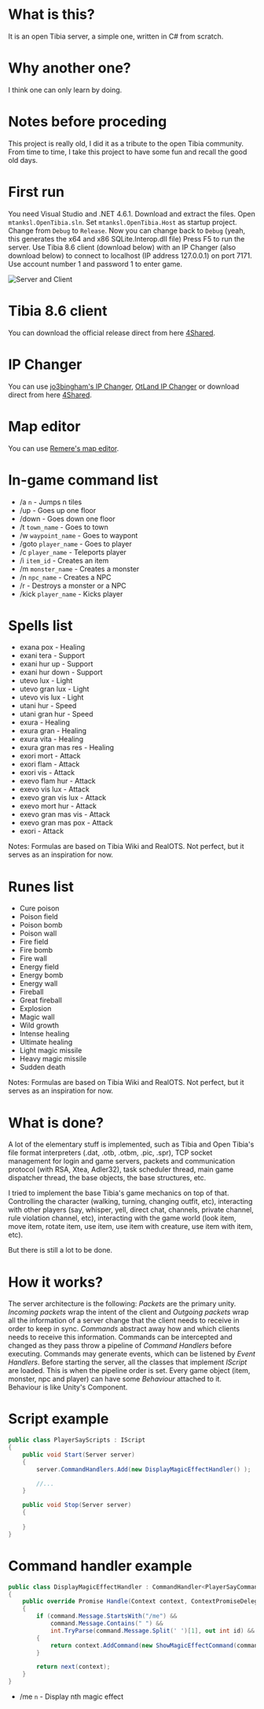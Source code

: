 # What is this?

It is an open Tibia server, a simple one, written in C# from scratch. 

# Why another one?

I think one can only learn by doing. 

# Notes before proceding

This project is really old, I did it as a tribute to the open Tibia community. 
From time to time, I take this project to have some fun and recall the good old days.

# First run

You need Visual Studio and .NET 4.6.1.
Download and extract the files.
Open `mtanksl.OpenTibia.sln`.
Set `mtanksl.OpenTibia.Host` as startup project.
Change from `Debug` to `Release`. 
Now you can change back to `Debug` (yeah, this generates the x64 and x86 SQLite.Interop.dll file)
Press F5 to run the server. 
Use Tibia 8.6 client (download below) with an IP Changer (also download below) to connect to localhost (IP address 127.0.0.1) on port 7171.
Use account number 1 and password 1 to enter game.

![Server and Client](/server.png)

# Tibia 8.6 client

You can download the official release direct from here [4Shared](https://www.4shared.com/s/fVTbjUnjCiq).

# IP Changer 

You can use [jo3bingham's IP Changer](https://github.com/jo3bingham/tibia-ip-changer), [OtLand IP Changer](https://otland.net/threads/otland-ip-changer.134369/) or download direct from here [4Shared](https://www.4shared.com/s/f2VQahgxIiq).

# Map editor

You can use [Remere's map editor](https://github.com/hampusborgos/rme).

# In-game command list

- /a `n` - Jumps n tiles
- /up - Goes up one floor
- /down - Goes down one floor
- /t `town_name` - Goes to town
- /w `waypoint_name` - Goes to waypont
- /goto `player_name` - Goes to player
- /c `player_name` - Teleports player
- /i `item_id` - Creates an item
- /m `monster_name` - Creates a monster
- /n `npc_name` - Creates a NPC
- /r - Destroys a monster or a NPC
- /kick `player_name` - Kicks player

# Spells list
- exana pox - Healing
- exani tera - Support
- exani hur up - Support
- exani hur down - Support
- utevo lux - Light
- utevo gran lux - Light
- utevo vis lux - Light
- utani hur - Speed
- utani gran hur - Speed
- exura - Healing
- exura gran - Healing
- exura vita - Healing
- exura gran mas res - Healing
- exori mort - Attack
- exori flam - Attack
- exori vis - Attack
- exevo flam hur - Attack
- exevo vis lux - Attack
- exevo gran vis lux - Attack
- exevo mort hur - Attack
- exevo gran mas vis - Attack
- exevo gran mas pox - Attack
- exori - Attack

Notes: Formulas are based on Tibia Wiki and RealOTS. Not perfect, but it serves as an inspiration for now.

# Runes list
- Cure poison
- Poison field
- Poison bomb
- Poison wall
- Fire field
- Fire bomb
- Fire wall
- Energy field
- Energy bomb
- Energy wall
- Fireball
- Great fireball
- Explosion
- Magic wall
- Wild growth
- Intense healing
- Ultimate healing
- Light magic missile
- Heavy magic missile
- Sudden death

Notes: Formulas are based on Tibia Wiki and RealOTS. Not perfect, but it serves as an inspiration for now.

# What is done?

A lot of the elementary stuff is implemented, such as Tibia and Open Tibia's file format interpreters (.dat, .otb, .otbm, .pic, .spr), TCP socket management for login and game servers, packets and communication protocol (with RSA, Xtea, Adler32), task scheduler thread, main game dispatcher thread, the base objects, the base structures, etc. 

I tried to implement the base Tibia's game mechanics on top of that. Controlling the character (walking, turning, changing outfit, etc), interacting with other players (say, whisper, yell, direct chat, channels, private channel, rule violation channel, etc), interacting with the game world (look item, move item, rotate item, use item, use item with creature, use item with item, etc).

But there is still a lot to be done.

# How it works?

The server architecture is the following: *Packets* are the primary unity. *Incoming packets* wrap the intent of the client and *Outgoing packets* wrap all the information of a server change that the client needs to receive in order to keep in sync. *Commands* abstract away how and which clients needs to receive this information. Commands can be intercepted and changed as they pass throw a pipeline of *Command Handlers* before executing. Commands may generate events, which can be listened by *Event Handlers*. Before starting the server, all the classes that implement *IScript* are loaded. This is when the pipeline order is set. Every game object (item, monster, npc and player) can have some *Behaviour* attached to it. Behaviour is like Unity's Component. 

# Script example

```cs
public class PlayerSayScripts : IScript
{
    public void Start(Server server)
    {
        server.CommandHandlers.Add(new DisplayMagicEffectHandler() );

        //...        
    }

    public void Stop(Server server)
    {
            
    }
}
```

# Command handler example

```cs
public class DisplayMagicEffectHandler : CommandHandler<PlayerSayCommand>
{
    public override Promise Handle(Context context, ContextPromiseDelegate next, PlayerSayCommand command)
    {
        if (command.Message.StartsWith("/me") && 
            command.Message.Contains(" ") && 
            int.TryParse(command.Message.Split(' ')[1], out int id) && id >= 1 && id <= 70)
        {
            return context.AddCommand(new ShowMagicEffectCommand(command.Player.Tile.Position, (MagicEffectType)id) );
        }

        return next(context);
    }
}
```

- /me `n` - Display nth magic effect
